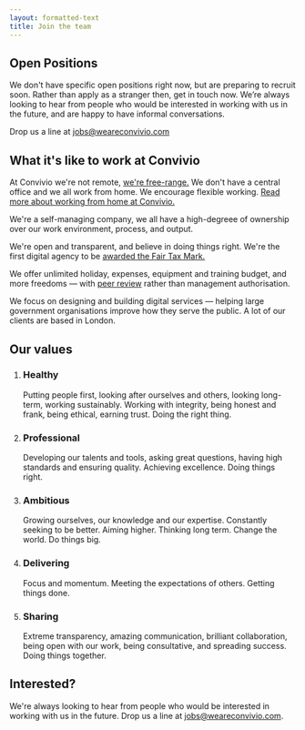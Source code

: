 ```yaml
---
layout: formatted-text
title: Join the team
---
```


## Open Positions

We don't have specific open positions right now, but are preparing to recruit soon. Rather than apply as a stranger then, get in touch now. We’re always looking to hear from people who would be interested in working with us in the future, and are happy to have informal conversations. 

Drop us a line at <a href="mailto:jobs@weareconvivio.com">jobs@weareconvivio.com</a>

## What it's like to work at Convivio

At Convivio we're not remote, [we're free-range.](https://blog.weareconvivio.com/free-range-working-an-introduction-27eb178db97c) We don't have a central office and we all work from home. We encourage flexible working. [Read more about working from home at Convivio.](/jobs/working-from-home)

We're a self-managing company, we all have a high-degreee of ownership over our work environment, process, and output.

We're open and transparent, and believe in doing things right. We're the first digital agency to be [awarded the Fair Tax Mark.](https://blog.weareconvivio.com/convivio-becomes-first-digital-agency-to-be-awarded-the-fair-tax-mark-881021825741)

We offer unlimited holiday, expenses, equipment and training budget, and more freedoms — with [peer review](https://cookbook.weareconvivio.com/business-operation-recipe/peer-reviews) rather than management authorisation.

We focus on designing and building digital services — helping large government organisations improve how they serve the public. A lot of our clients are based in London.

## Our values

<ol class="big-numbers-list">
  <li><h3 class="big-numbers-list__title">Healthy</h3> Putting people first, looking after ourselves and others, looking long-term, working sustainably. Working with integrity, being honest and frank, being ethical, earning trust. Doing the right thing.</li>
  <li><h3 class="big-numbers-list__title">Professional</h3> Developing our talents and tools, asking great questions, having high standards and ensuring quality. Achieving excellence. Doing things right.</li>
  <li><h3 class="big-numbers-list__title">Ambitious</h3> Growing ourselves, our knowledge and our expertise. Constantly seeking to be better. Aiming higher. Thinking long term. Change the world. Do things big.</li>
  <li><h3 class="big-numbers-list__title">Delivering</h3> Focus and momentum. Meeting the expectations of others. Getting things done.</li>
  <li><h3 class="big-numbers-list__title">Sharing</h3> Extreme transparency, amazing communication, brilliant collaboration, being open with our work, being consultative, and spreading success. Doing things together.</li>
</ol>

## Interested?

We're always looking to hear from people who would be interested in working with us in the future. Drop us a line at <a href="mailto:jobs@weareconvivio.com">jobs@weareconvivio.com</a>.

